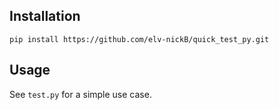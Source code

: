 ## Installation 
`pip install https://github.com/elv-nickB/quick_test_py.git`

## Usage
See `test.py` for a simple use case.
